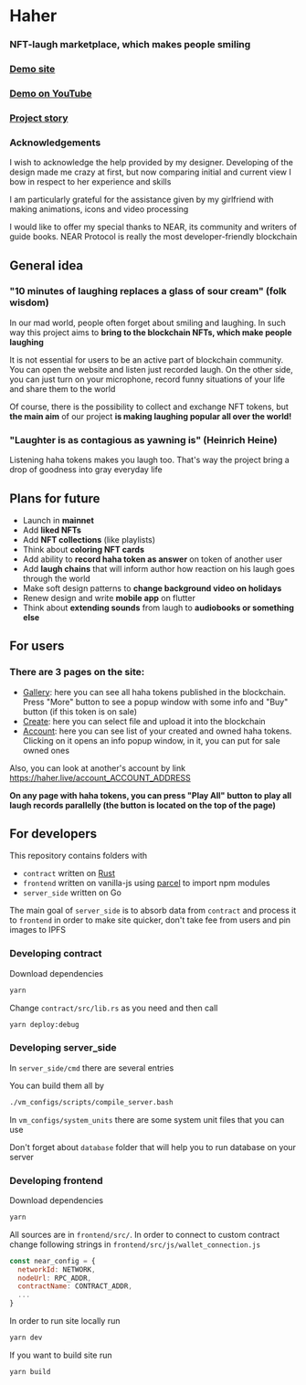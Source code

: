# Haher
### NFT-laugh marketplace, which makes people smiling

### [Demo site](https://haher.live)

### [Demo on YouTube](https://www.youtube.com/watch?v=uCjiySCFxKk)

### [Project story](https://github.com/SteMak/be_positive_public/blob/master/PROJECT_STORY.md)

### Acknowledgements
I wish to acknowledge the help provided by my designer. Developing of the design made me crazy at first, but now comparing initial and current view I bow in respect to her experience and skills

I am particularly grateful for the assistance given by my girlfriend with making animations, icons and video processing

I would like to offer my special thanks to NEAR, its community and writers of guide books. NEAR Protocol is really the most developer-friendly blockchain


## General idea
### "10 minutes of laughing replaces a glass of sour cream" (folk wisdom)
In our mad world, people often forget about smiling and laughing. In such way this project aims to **bring to the blockchain NFTs, which make people laughing**

It is not essential for users to be an active part of blockchain community. You can open the website and listen just recorded laugh.
On the other side, you can just turn on your microphone, record funny situations of your life and share them to the world

Of course, there is the possibility to collect and exchange NFT tokens, but **the main aim** of our project **is making laughing popular all over the world!**

### "Laughter is as contagious as yawning is" (Heinrich Heine)
Listening haha tokens makes you laugh too. That's way the project bring a drop of goodness into gray everyday life


## Plans for future
- Launch in **mainnet**
- Add **liked NFTs**
- Add **NFT collections** (like playlists)
- Think about **coloring NFT cards**
- Add ability to **record haha token as answer** on token of another user
- Add **laugh chains** that will inform author how reaction on his laugh goes through the world
- Make soft design patterns to **change background video on holidays**
- Renew design and write **mobile app** on flutter
- Think about **extending sounds** from laugh to **audiobooks or something else**


## For users
### There are 3 pages on the site:
- [Gallery](https://haher.live): here you can see all haha tokens published in the blockchain. Press "More" button to see a popup window with some info and "Buy" button (if this token is on sale)
- [Create](https://haher.live/new): here you can select file and upload it into the blockchain
- [Account](https://haher.live/account): here you can see list of your created and owned haha tokens. Clicking on it opens an info popup window, in it, you can put for sale owned ones

Also, you can look at another's account by link https://haher.live/account_ACCOUNT_ADDRESS

**On any page with haha tokens, you can press "Play All" button to play all laugh records parallelly (the button is located on the top of the page)**


## For developers
This repository contains folders with 
- `contract` written on [Rust](https://docs.rs/near-sdk)
- `frontend` written on vanilla-js using [parcel](https://parceljs.org) to import npm modules
- `server_side` written on Go

The main goal of `server_side` is to absorb data from `contract` and process it to `frontend` in order to make site quicker, don't take fee from users and pin images to IPFS

### Developing contract
Download dependencies
```sh
yarn
```
Change `contract/src/lib.rs` as you need and then call
```sh
yarn deploy:debug
```

### Developing server_side
In `server_side/cmd` there are several entries

You can build them all by
```sh
./vm_configs/scripts/compile_server.bash
```

In `vm_configs/system_units` there are some system unit files that you can use

Don't forget about `database` folder that will help you to run database on your server

### Developing frontend
Download dependencies
```sh
yarn
```
All sources are in `frontend/src/`. In order to connect to custom contract change following strings in `frontend/src/js/wallet_connection.js`
```js
const near_config = {
  networkId: NETWORK,
  nodeUrl: RPC_ADDR,
  contractName: CONTRACT_ADDR,
  ...
}
```

In order to run site locally run
```sh
yarn dev
```
If you want to build site run
```sh
yarn build
```

